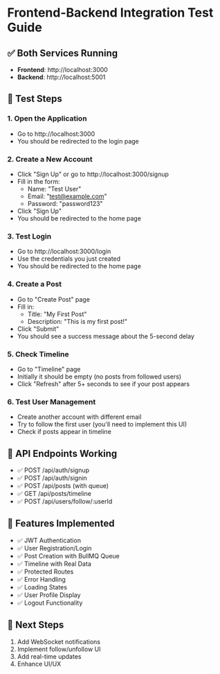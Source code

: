 # Frontend-Backend Integration Test Guide

## ✅ Both Services Running
- **Frontend**: http://localhost:3000
- **Backend**: http://localhost:5001

## 🧪 Test Steps

### 1. Open the Application
- Go to http://localhost:3000
- You should be redirected to the login page

### 2. Create a New Account
- Click "Sign Up" or go to http://localhost:3000/signup
- Fill in the form:
  - Name: "Test User"
  - Email: "test@example.com"
  - Password: "password123"
- Click "Sign Up"
- You should be redirected to the home page

### 3. Test Login
- Go to http://localhost:3000/login
- Use the credentials you just created
- You should be redirected to the home page

### 4. Create a Post
- Go to "Create Post" page
- Fill in:
  - Title: "My First Post"
  - Description: "This is my first post!"
- Click "Submit"
- You should see a success message about the 5-second delay

### 5. Check Timeline
- Go to "Timeline" page
- Initially it should be empty (no posts from followed users)
- Click "Refresh" after 5+ seconds to see if your post appears

### 6. Test User Management
- Create another account with different email
- Try to follow the first user (you'll need to implement this UI)
- Check if posts appear in timeline

## 🔧 API Endpoints Working
- ✅ POST /api/auth/signup
- ✅ POST /api/auth/signin
- ✅ POST /api/posts (with queue)
- ✅ GET /api/posts/timeline
- ✅ POST /api/users/follow/:userId

## 🎯 Features Implemented
- ✅ JWT Authentication
- ✅ User Registration/Login
- ✅ Post Creation with BullMQ Queue
- ✅ Timeline with Real Data
- ✅ Protected Routes
- ✅ Error Handling
- ✅ Loading States
- ✅ User Profile Display
- ✅ Logout Functionality

## 🚀 Next Steps
1. Add WebSocket notifications
2. Implement follow/unfollow UI
3. Add real-time updates
4. Enhance UI/UX 